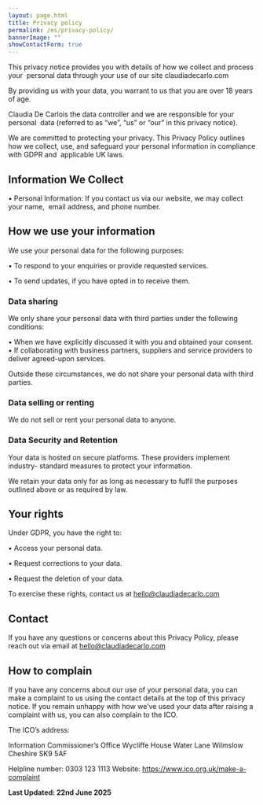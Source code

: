 ```yaml
---
layout: page.html
title: Privacy policy
permalink: /es/privacy-policy/
bannerImage: ""
showContactForm: true
---
```

This privacy notice provides you with details of how we collect and process your  personal data through your use of our site claudiadecarlo.com

By providing us with your data, you warrant to us that you are over 18 years of age. 

Claudia De Carlois the data controller and we are responsible for your personal  data (referred to as “we”, “us” or “our” in this privacy notice). 

We are committed to protecting your privacy. This Privacy Policy outlines how we collect, use, and safeguard your personal information in compliance with GDPR and  applicable UK laws. 

## Information We Collect 

• Personal Information: If you contact us via our website, we may collect your name,  email address, and phone number. 

## How we use your information

We use your personal data for the following purposes: 

• To respond to your enquiries or provide requested services. 

• To send updates, if you have opted in to receive them.

### Data sharing

We only share your personal data with third parties under the following conditions: 

• When we have explicitly discussed it with you and obtained your consent. • If collaborating with business partners, suppliers and service providers to  deliver agreed-upon services. 

Outside these circumstances, we do not share your personal data with third parties. 

### Data selling or renting

We do not sell or rent your personal data to anyone.

### Data Security and Retention

Your data is hosted on secure platforms. These providers implement industry-
standard measures to protect your information.

We retain your data only for as long as necessary to fulfil the purposes outlined
above or as required by law.

## Your rights

Under GDPR, you have the right to: 

• Access your personal data. 

• Request corrections to your data. 

• Request the deletion of your data.

To exercise these rights, contact us at hello@claudiadecarlo.com 

## Contact

If you have any questions or concerns about this Privacy Policy, please reach out via
email at hello@claudiadecarlo.com

## How to complain

If you have any concerns about our use of your personal data, you can make a
complaint to us using the contact details at the top of this privacy notice.
If you remain unhappy with how we’ve used your data after raising a complaint with
us, you can also complain to the ICO.

The ICO’s address:

Information Commissioner’s Office
Wycliffe House
Water Lane
Wilmslow
Cheshire
SK9 5AF

Helpline number: 0303 123 1113
Website: https://www.ico.org.uk/make-a-complaint

**Last Updated: 22nd June 2025**
